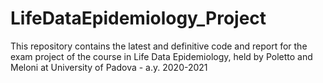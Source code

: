 # LifeDataEpidemiology_Project
This repository contains the latest and definitive code and report for the exam project of the course in Life Data Epidemiology, held by Poletto and Meloni at University of Padova - a.y. 2020-2021
